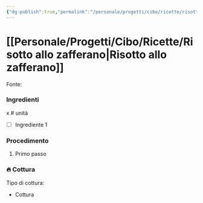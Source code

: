 ```yaml
---
{"dg-publish":true,"permalink":"/personale/progetti/cibo/ricette/risotto-allo-zafferano/"}
---
```


# [[Personale/Progetti/Cibo/Ricette/Risotto allo zafferano\|Risotto allo zafferano]]

Fonte: 


### Ingredienti

x # unità

- [ ] Ingrediente 1

### Procedimento

1. Primo passo


### 🔥 Cottura

Tipo di cottura:
- Cottura

